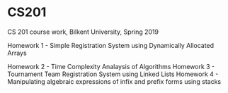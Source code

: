 # CS201
CS 201 course work, Bilkent University, Spring 2019 

Homework 1 - Simple Registration System using Dynamically Allocated Arrays <p>
Homework 2 - Time Complexity Analaysis of Algorithms 
Homework 3 - Tournament Team Registration System using Linked Lists
Homework 4 - Manipulating algebraic expressions of infix and prefix forms using stacks
